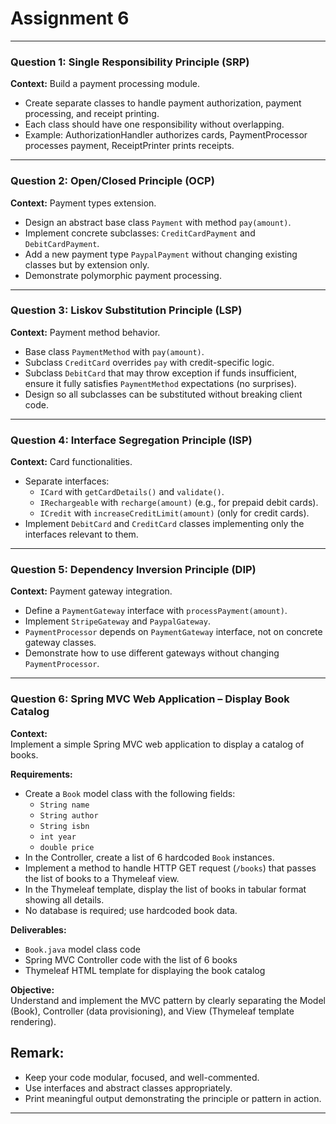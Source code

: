 
# Assignment 6

***

### Question 1: Single Responsibility Principle (SRP)  
**Context:** Build a payment processing module.  
- Create separate classes to handle payment authorization, payment processing, and receipt printing.  
- Each class should have one responsibility without overlapping.  
- Example: AuthorizationHandler authorizes cards, PaymentProcessor processes payment, ReceiptPrinter prints receipts.

***

### Question 2: Open/Closed Principle (OCP)  
**Context:** Payment types extension.  
- Design an abstract base class `Payment` with method `pay(amount)`.  
- Implement concrete subclasses: `CreditCardPayment` and `DebitCardPayment`.  
- Add a new payment type `PaypalPayment` without changing existing classes but by extension only.  
- Demonstrate polymorphic payment processing.

***

### Question 3: Liskov Substitution Principle (LSP)  
**Context:** Payment method behavior.  
- Base class `PaymentMethod` with `pay(amount)`.  
- Subclass `CreditCard` overrides `pay` with credit-specific logic.  
- Subclass `DebitCard` that may throw exception if funds insufficient, ensure it fully satisfies `PaymentMethod` expectations (no surprises).  
- Design so all subclasses can be substituted without breaking client code.

***

### Question 4: Interface Segregation Principle (ISP)  
**Context:** Card functionalities.  
- Separate interfaces:  
  - `ICard` with `getCardDetails()` and `validate()`.  
  - `IRechargeable` with `recharge(amount)` (e.g., for prepaid debit cards).  
  - `ICredit` with `increaseCreditLimit(amount)` (only for credit cards).  
- Implement `DebitCard` and `CreditCard` classes implementing only the interfaces relevant to them.

***

### Question 5: Dependency Inversion Principle (DIP)  
**Context:** Payment gateway integration.  
- Define a `PaymentGateway` interface with `processPayment(amount)`.  
- Implement `StripeGateway` and `PaypalGateway`.  
- `PaymentProcessor` depends on `PaymentGateway` interface, not on concrete gateway classes.  
- Demonstrate how to use different gateways without changing `PaymentProcessor`.

***

### Question 6: Spring MVC Web Application – Display Book Catalog

**Context:**  
Implement a simple Spring MVC web application to display a catalog of books.

**Requirements:**  
- Create a `Book` model class with the following fields:  
  - `String name`  
  - `String author`  
  - `String isbn`  
  - `int year`  
  - `double price`  
- In the Controller, create a list of 6 hardcoded `Book` instances.  
- Implement a method to handle HTTP GET request (`/books`) that passes the list of books to a Thymeleaf view.  
- In the Thymeleaf template, display the list of books in tabular format showing all details.  
- No database is required; use hardcoded book data.

**Deliverables:**  
- `Book.java` model class code  
- Spring MVC Controller code with the list of 6 books  
- Thymeleaf HTML template for displaying the book catalog  

**Objective:**  
Understand and implement the MVC pattern by clearly separating the Model (Book), Controller (data provisioning), and View (Thymeleaf template rendering).

## Remark:  
- Keep your code modular, focused, and well-commented.  
- Use interfaces and abstract classes appropriately.  
- Print meaningful output demonstrating the principle or pattern in action.  

***
